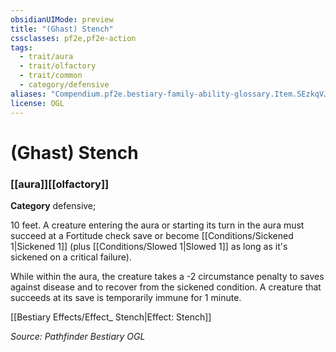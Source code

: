 ```yaml
---
obsidianUIMode: preview
title: "(Ghast) Stench"
cssclasses: pf2e,pf2e-action
tags:
  - trait/aura
  - trait/olfactory
  - trait/common
  - category/defensive
aliases: "Compendium.pf2e.bestiary-family-ability-glossary.Item.SEzkqVJxr2eJDsuJ"
license: OGL
---
```

# (Ghast) Stench

### [[aura]][[olfactory]]

**Category** defensive; 




10 feet. A creature entering the aura or starting its turn in the aura must succeed at a Fortitude check save or become [[Conditions/Sickened 1|Sickened 1]] (plus [[Conditions/Slowed 1|Slowed 1]] as long as it's sickened on a critical failure).

While within the aura, the creature takes a -2 circumstance penalty to saves against disease and to recover from the sickened condition. A creature that succeeds at its save is temporarily immune for 1 minute.

[[Bestiary Effects/Effect_ Stench|Effect: Stench]]

*Source: Pathfinder Bestiary*
*OGL*